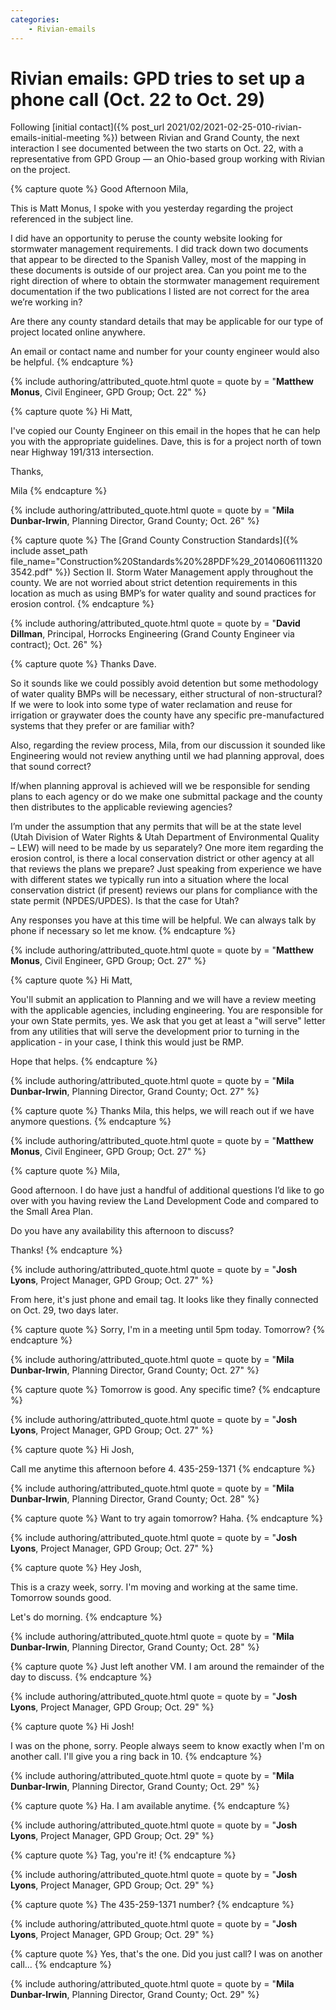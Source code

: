 ```yaml
---
categories:
    - Rivian-emails
---
```


# Rivian emails: GPD tries to set up a phone call (Oct. 22 to Oct. 29)

Following [initial contact]({% post_url 2021/02/2021-02-25-010-rivian-emails-initial-meeting %}) between Rivian and Grand County, the next interaction I see documented between the two starts on Oct. 22, with a representative from GPD Group — an Ohio-based group working with Rivian on the project.

{% capture quote %}
Good Afternoon Mila,

This is Matt Monus, I spoke with you yesterday regarding the project referenced in the subject line.

I did have an opportunity to peruse the county website looking for stormwater management requirements. I did track down two documents that appear to be directed to the Spanish Valley, most of the mapping in these documents is outside of our project area. Can you point me to the right direction of where to obtain the stormwater management requirement documentation if the two publications I listed are not correct for the area we’re working in?

Are there any county standard details that may be applicable for our type of project located online anywhere.

An email or contact name and number for your county engineer would also be helpful.
{% endcapture %}

{% include authoring/attributed_quote.html
    quote = quote
    by =    "**Matthew Monus**, Civil Engineer, GPD Group; Oct. 22"
%}

{% capture quote %}
Hi Matt,

I've copied our County Engineer on this email in the hopes that he can help you with the appropriate guidelines. Dave, this is for a project north of town near Highway 191/313 intersection.

Thanks,

Mila
{% endcapture %}

{% include authoring/attributed_quote.html
    quote = quote
    by =    "**Mila Dunbar-Irwin**, Planning Director, Grand County; Oct. 26"
%}

{% capture quote %}
The [Grand County Construction Standards]({% include asset_path file_name="Construction%20Standards%20%28PDF%29_201406061113203542.pdf" %}) Section II. Storm Water Management apply throughout the county. We are not worried about strict detention requirements in this location as much as using BMP’s for water quality and sound practices for erosion control.
{% endcapture %}

{% include authoring/attributed_quote.html
    quote = quote
    by =    "**David Dillman**, Principal, Horrocks Engineering (Grand County Engineer via contract); Oct. 26"
%}

{% capture quote %}
Thanks Dave.

So it sounds like we could possibly avoid detention but some methodology of water quality BMPs will be necessary, either structural of non-structural? If we were to look into some type of water reclamation and reuse for irrigation or graywater does the county have any specific pre-manufactured systems that they prefer or are familiar with?

Also, regarding the review process, Mila, from our discussion it sounded like Engineering would not review anything until we had planning approval, does that sound correct?

If/when planning approval is achieved will we be responsible for sending plans to each agency or do we make one submittal package and the county then distributes to the applicable reviewing agencies?

I’m under the assumption that any permits that will be at the state level (Utah Division of Water Rights & Utah Department of Environmental Quality – LEW) will need to be made by us separately? One more item regarding the erosion control, is there a local conservation district or other agency at all that reviews the plans we prepare? Just speaking from experience we have with different states we typically run into a situation where the local conservation district (if present) reviews our plans for compliance with the state permit (NPDES/UPDES). Is that the case for Utah?

Any responses you have at this time will be helpful. We can always talk by phone if necessary so let me know.
{% endcapture %}

{% include authoring/attributed_quote.html
    quote = quote
    by =    "**Matthew Monus**, Civil Engineer, GPD Group; Oct. 27"
%}

{% capture quote %}
Hi Matt,

You'll submit an application to Planning and we will have a review meeting with the applicable agencies, including engineering. You are responsible for your own State permits, yes. We ask that you get at least a "will serve" letter from any utilities that will serve the development prior to turning in the application - in your case, I think this would just be RMP.

Hope that helps.
{% endcapture %}

{% include authoring/attributed_quote.html
    quote = quote
    by =    "**Mila Dunbar-Irwin**, Planning Director, Grand County; Oct. 27"
%}

{% capture quote %}
Thanks Mila, this helps, we will reach out if we have anymore questions.
{% endcapture %}

{% include authoring/attributed_quote.html
    quote = quote
    by =    "**Matthew Monus**, Civil Engineer, GPD Group; Oct. 27"
%}

{% capture quote %}
Mila,

Good afternoon. I do have just a handful of additional questions I’d like to go over with you having review the Land Development Code and compared to the Small Area Plan.

Do you have any availability this afternoon to discuss?

Thanks!
{% endcapture %}

{% include authoring/attributed_quote.html
    quote = quote
    by =    "**Josh Lyons**, Project Manager, GPD Group; Oct. 27"
%}

From here, it's just phone and email tag. It looks like they finally connected on Oct. 29, two days later.

{% capture quote %}
Sorry, I'm in a meeting until 5pm today. Tomorrow?
{% endcapture %}

{% include authoring/attributed_quote.html
    quote = quote
    by =    "**Mila Dunbar-Irwin**, Planning Director, Grand County; Oct. 27"
%}

{% capture quote %}
Tomorrow is good. Any specific time?
{% endcapture %}

{% include authoring/attributed_quote.html
    quote = quote
    by =    "**Josh Lyons**, Project Manager, GPD Group; Oct. 27"
%}

{% capture quote %}
Hi Josh,

Call me anytime this afternoon before 4. 435-259-1371
{% endcapture %}

{% include authoring/attributed_quote.html
    quote = quote
    by =    "**Mila Dunbar-Irwin**, Planning Director, Grand County; Oct. 28"
%}

{% capture quote %}
Want to try again tomorrow? Haha.
{% endcapture %}

{% include authoring/attributed_quote.html
    quote = quote
    by =    "**Josh Lyons**, Project Manager, GPD Group; Oct. 27"
%}

{% capture quote %}
Hey Josh,

This is a crazy week, sorry. I'm moving and working at the same time. Tomorrow sounds good.

Let's do morning.
{% endcapture %}

{% include authoring/attributed_quote.html
    quote = quote
    by =    "**Mila Dunbar-Irwin**, Planning Director, Grand County; Oct. 28"
%}

{% capture quote %}
Just left another VM. I am around the remainder of the day to discuss.
{% endcapture %}

{% include authoring/attributed_quote.html
    quote = quote
    by =    "**Josh Lyons**, Project Manager, GPD Group; Oct. 29"
%}

{% capture quote %}
Hi Josh!

I was on the phone, sorry. People always seem to know exactly when I'm on another call. I'll give you a ring back in 10.
{% endcapture %}

{% include authoring/attributed_quote.html
    quote = quote
    by =    "**Mila Dunbar-Irwin**, Planning Director, Grand County; Oct. 29"
%}

{% capture quote %}
Ha. I am available anytime.
{% endcapture %}

{% include authoring/attributed_quote.html
    quote = quote
    by =    "**Josh Lyons**, Project Manager, GPD Group; Oct. 29"
%}

{% capture quote %}
Tag, you're it!
{% endcapture %}

{% include authoring/attributed_quote.html
    quote = quote
    by =    "**Josh Lyons**, Project Manager, GPD Group; Oct. 29"
%}

{% capture quote %}
The 435-259-1371 number?
{% endcapture %}

{% include authoring/attributed_quote.html
    quote = quote
    by =    "**Josh Lyons**, Project Manager, GPD Group; Oct. 29"
%}

{% capture quote %}
Yes, that's the one. Did you just call? I was on another call...
{% endcapture %}

{% include authoring/attributed_quote.html
    quote = quote
    by =    "**Mila Dunbar-Irwin**, Planning Director, Grand County; Oct. 29"
%}
